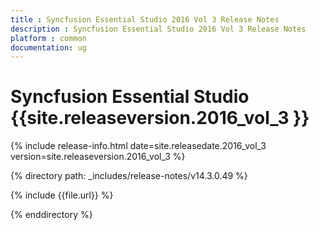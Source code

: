 ```yaml
---
title : Syncfusion Essential Studio 2016 Vol 3 Release Notes
description : Syncfusion Essential Studio 2016 Vol 3 Release Notes
platform : common
documentation: ug
---
```


# Syncfusion Essential Studio {{site.releaseversion.2016_vol_3 }}

{% include release-info.html date=site.releasedate.2016_vol_3 version=site.releaseversion.2016_vol_3 %} 

{% directory path: _includes/release-notes/v14.3.0.49 %}

{% include {{file.url}} %}

{% enddirectory %}

<style>
table{
	width: 100%;
	work-wrap: break-all;
}
</style>